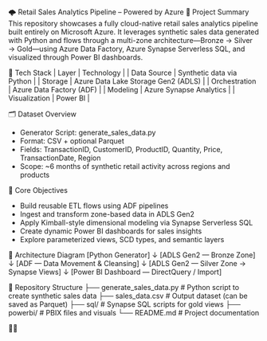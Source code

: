 🌩️ Retail Sales Analytics Pipeline – Powered by Azure
📌 Project Summary
This repository showcases a fully cloud-native retail sales analytics pipeline built entirely on Microsoft Azure. It leverages synthetic sales data generated with Python and flows through a multi-zone architecture—Bronze → Silver → Gold—using Azure Data Factory, Azure Synapse Serverless SQL, and visualized through Power BI dashboards.

🧰 Tech Stack
| Layer | Technology | 
| Data Source | Synthetic data via Python | 
| Storage | Azure Data Lake Storage Gen2 (ADLS) | 
| Orchestration | Azure Data Factory (ADF) | 
| Modeling | Azure Synapse Analytics | 
| Visualization | Power BI | 



🗂️ Dataset Overview
- Generator Script: generate_sales_data.py
- Format: CSV + optional Parquet
- Fields: TransactionID, CustomerID, ProductID, Quantity, Price, TransactionDate, Region
- Scope: ~6 months of synthetic retail activity across regions and products

🎯 Core Objectives
- Build reusable ETL flows using ADF pipelines
- Ingest and transform zone-based data in ADLS Gen2
- Apply Kimball-style dimensional modeling via Synapse Serverless SQL
- Create dynamic Power BI dashboards for sales insights
- Explore parameterized views, SCD types, and semantic layers

📐 Architecture Diagram
[Python Generator]
       ↓
[ADLS Gen2 — Bronze Zone]
       ↓
[ADF — Data Movement & Cleansing]
       ↓
[ADLS Gen2 — Silver Zone → Synapse Views]
       ↓
[Power BI Dashboard — DirectQuery / Import]



📁 Repository Structure
├── generate_sales_data.py         # Python script to create synthetic sales data
├── sales_data.csv                 # Output dataset (can be saved as Parquet)
├── sql/                           # Synapse SQL scripts for gold views
├── powerbi/                       # PBIX files and visuals
└── README.md                      # Project documentation





